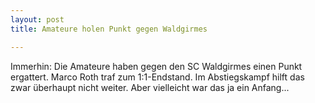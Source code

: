 ```yaml
---
layout: post
title: Amateure holen Punkt gegen Waldgirmes

---
```


Immerhin: Die Amateure haben gegen den SC Waldgirmes einen Punkt ergattert. Marco Roth traf zum 1:1-Endstand. Im Abstiegskampf hilft das zwar überhaupt nicht weiter. Aber vielleicht war das ja ein Anfang...



